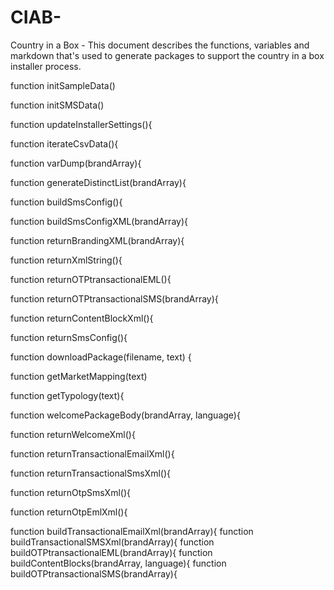 # CIAB-
Country in a Box - This document describes the functions, variables and markdown that's used to generate packages to support the country in a box installer process.

function initSampleData()

function initSMSData()

function updateInstallerSettings(){

function iterateCsvData(){

function varDump(brandArray){

function generateDistinctList(brandArray){

function buildSmsConfig(){

function buildSmsConfigXML(brandArray){

function returnBrandingXML(brandArray){

function returnXmlString(){

function returnOTPtransactionalEML(){

function returnOTPtransactionalSMS(brandArray){

function returnContentBlockXml(){

function returnSmsConfig(){

function downloadPackage(filename, text) {

function getMarketMapping(text)

function getTypology(text){

function welcomePackageBody(brandArray, language){

function returnWelcomeXml(){

function returnTransactionalEmailXml(){

function returnTransactionalSmsXml(){

function returnOtpSmsXml(){

function returnOtpEmlXml(){

function buildTransactionalEmailXml(brandArray){
function buildTransactionalSMSXml(brandArray){
function buildOTPtransactionalEML(brandArray){
function buildContentBlocks(brandArray, language){
function buildOTPtransactionalSMS(brandArray){
